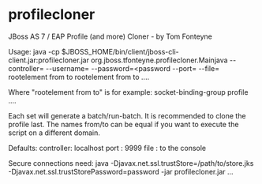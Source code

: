 profilecloner
=============

JBoss AS 7 / EAP  Profile (and more) Cloner - by Tom Fonteyne

Usage:
 java -cp $JBOSS_HOME/bin/client/jboss-cli-client.jar:profilecloner.jar  org.jboss.tfonteyne.profilecloner.Mainjava --controller=<host>
        --username=<user> --password=<password --port=<number>  --file=<name> rootelement from to rootelement from to ....  

 Where "rootelement from to" is for example:
      socket-binding-group <from-group> <to-group> profile <fromprofile> <toprofile>  ....

 Each set will generate a batch/run-batch. It is recommended to clone the profile last.
 The names from/to can be equal if you want to execute the script on a different domain.

Defaults:
  controller: localhost
  port      : 9999
  file      : to the console

 Secure connections need:
    java -Djavax.net.ssl.trustStore=/path/to/store.jks -Djavax.net.ssl.trustStorePassword=password -jar profilecloner.jar ...

